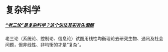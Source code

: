 # 复杂科学

##### [“老三论”是复杂科学？这个说法其实有失偏颇](https://www.bilibili.com/video/BV1i5411d7cn)

老三论（系统论、控制论、信息论）试图用线性均衡理论去研究生物、通讯及社会问题，但非线性、非均衡的才是“复杂”。
